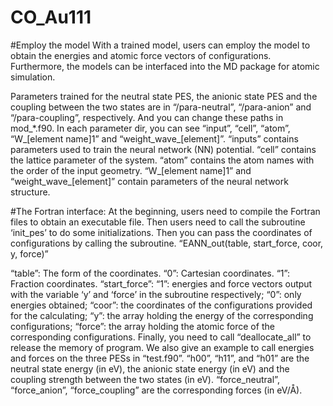 # CO_Au111
#Employ the model
With a trained model, users can employ the model to obtain the energies and atomic force vectors of configurations. Furthermore, the models can be interfaced into the MD package for atomic simulation.

Parameters trained for the neutral state PES, the anionic state PES and the coupling between the two states are in “/para-neutral”, “/para-anion” and “/para-coupling”, respectively. And you can change these paths in mod_*.f90. In each parameter dir, you can see “input”, “cell”, “atom”, “W_[element name]1” and “weight_wave_[element]”. “inputs” contains parameters used to train the neural network (NN) potential. “cell” contains the lattice parameter of the system. “atom” contains the atom names with the order of the input geometry. “W_[element name]1” and “weight_wave_[element]” contain parameters of the neural network structure.

#The Fortran interface:
At the beginning, users need to compile the Fortran files to obtain an executable file. Then users need to call the subroutine ‘init_pes’ to do some initializations. Then you can pass the coordinates of configurations by calling the subroutine. “EANN_out(table, start_force, coor, y, force)”

“table”: The form of the coordinates. “0”: Cartesian coordinates. “1”: Fraction coordinates.
“start_force”: “1”: energies and force vectors output with the variable ‘y’ and ‘force’ in the subroutine respectively; “0”: only energies obtained;
“coor”: the coordinates of the configurations provided for the calculating;
“y”: the array holding the energy of the corresponding configurations;
“force”: the array holding the atomic force of the corresponding configurations. Finally, you need to call “deallocate_all” to release the memory of program.
We also give an example to call energies and forces on the three PESs in “test.f90”. “h00”, “h11”, and “h01” are the neutral state energy (in eV), the anionic state energy (in eV) and the coupling strength between the two states (in eV). “force_neutral”, “force_anion”, “force_coupling” are the corresponding forces (in eV/Å).
